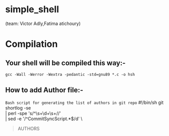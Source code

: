 # simple_shell
(team: Victor Adly,Fatima atichoury)
# Compilation
## Your shell will be compiled this way:-
`gcc -Wall -Werror -Wextra -pedantic -std=gnu89 *.c -o hsh`
## How to add Author file:-
`Bash script for generating the list of authors in git repo`
#!/bin/sh
git shortlog -se \
  | perl -spe 's/^\s+\d+\s+//' \
  | sed -e '/^CommitSyncScript.*$/d' \
  > AUTHORS 
  ```
